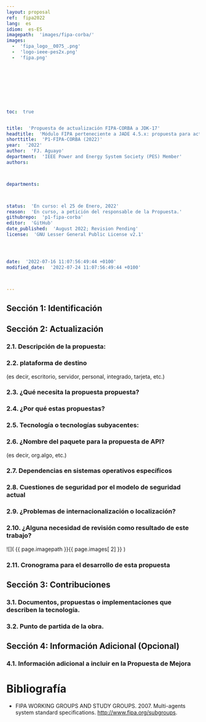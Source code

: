 ```yaml
---
layout: proposal
ref:  fipa2022
lang:  es
idiom:  es-ES
imagepath:  'images/fipa-corba/'
images:
  -  'fipa_logo__0075_.png'
  -  'logo-ieee-pes2x.png'
  -  'fipa.png'









toc:  true


title:  'Propuesta de actualización FIPA-CORBA a JDK-17'
headtitle:  'Módulo FIPA perteneciente a JADE 4.5.x: propuesta para actualización a OpenJDK-17 y Java Platform Module System con GlassFish CORBA ORB incorporado.'
shorttitle:  'P1-FIPA-CORBA (2022)'
year:  '2022'
author:  'FJ. Aguayo'
department:  'IEEE Power and Energy System Society (PES) Member'
authors:



departments:



status:  'En curso: el 25 de Enero, 2022'
reason:  'En curso, a petición del responsable de la Propuesta.'
githubrepo:  'p1-fipa-corba'
editor:  'GitHub'
date_published:  'August 2022; Revision Pending'
license:  'GNU Lesser General Public License v2.1'




date:  '2022-07-16 11:07:56:49:44 +0100'
modified_date:  '2022-07-24 11:07:56:49:44 +0100'



---
```








  

##   Sección 1: Identificación




##   Sección 2: Actualización



###  2.1. Descripción de la propuesta:




###  2.2. plataforma de destino


(es decir, escritorio, servidor, personal, integrado, tarjeta, etc.)




###  2.3. ¿Qué necesita la propuesta propuesta?





###  2.4. ¿Por qué estas propuestas?








###  2.5. Tecnología o tecnologías subyacentes:












###  2.6. ¿Nombre del paquete para la propuesta de API?

(es decir, org.algo, etc.)













###  2.7. Dependencias en sistemas operativos específicos













###  2.8. Cuestiones de seguridad por el modelo de seguridad actual















###  2.9. ¿Problemas de internacionalización o localización?
















###  2.10. ¿Alguna necesidad de revisión como resultado de este trabajo?






![]( {{ page.imagepath }}{{ page.images[ 2] }} )










###  2.11. Cronograma para el desarrollo de esta propuesta


















##   Sección 3: Contribuciones




###  3.1. Documentos, propuestas o implementaciones que describen la tecnología.















###  3.2. Punto de partida de la obra.




















##   Sección 4: Información Adicional (Opcional)












###  4.1. Información adicional a incluir en la Propuesta de Mejora















# Bibliografía

-  FIPA WORKING GROUPS AND STUDY GROUPS. 2007. Multi-agents system standard specifications. http://www.fipa.org/subgroups.


